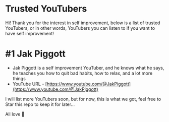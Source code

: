 # Trusted YouTubers

Hi! Thank you for the interest in self improvement, below is a list of trusted YouTubers, or in other words, YouTubers you can listen to if you want to have self improvement!

# #1 Jak Piggott
- Jak Piggott is a self improvement YouTuber, and he knows what he says, he teaches you how to quit bad habits, how to relax, and a lot more things
- YouTube URL - [https://www.youtube.com/@JakPiggott](https://www.youtube.com/@JakPiggott)

I will list more YouTubers soon, but for now, this is what we got, feel free to Star this repo to keep it for later...

All love 💜
